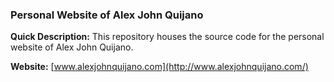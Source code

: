 ### Personal Website of Alex John Quijano

**Quick Description:** This repository houses the source code for the personal website of Alex John Quijano.

**Website:** [www.alexjohnquijano.com](http://www.alexjohnquijano.com/)
